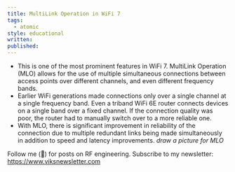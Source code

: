 ```yaml
---
title: MultiLink Operation in WiFi 7
tags:
  - atomic
style: educational
written: 
published:
---
```

- This is one of the most prominent features in WiFi 7. MultiLink Operation (MLO) allows for the use of multiple simultaneous connections between access points over different channels, and even different frequency bands.
- Earlier WiFi generations made connections only over a single channel at a single frequency band. Even a triband WiFi 6E router connects devices on a single band over a fixed channel. If the connection quality was poor, the router had to manually switch over to a more reliable one.
- With MLO, there is significant improvement in reliability of the connection due to multiple redundant links being made simultaneously in addition to speed and latency improvements.
*draw a picture for MLO*

Follow me (🔔) for posts on RF engineering.
Subscribe to my newsletter: https://www.viksnewsletter.com